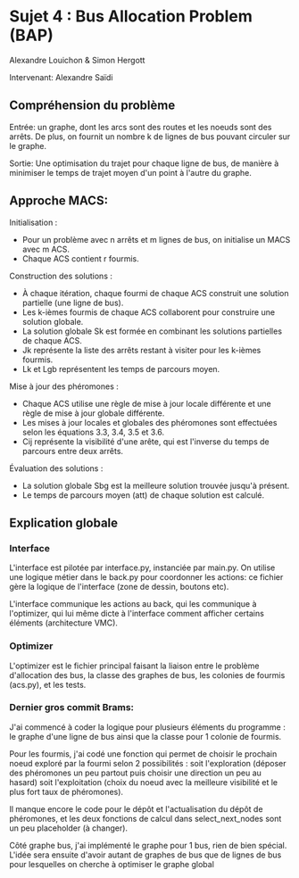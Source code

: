# Sujet 4 : Bus Allocation Problem (BAP)

Alexandre Louichon & Simon Hergott

Intervenant: Alexandre Saïdi

## Compréhension du problème

Entrée: un graphe, dont les arcs sont des routes et les noeuds sont des arrêts. De plus, on fournit un nombre k de lignes de bus pouvant circuler sur le graphe.

Sortie: Une optimisation du trajet pour chaque ligne de bus, de manière à minimiser le temps de trajet moyen d'un point à l'autre du graphe.

## Approche MACS:

Initialisation :
- Pour un problème avec n arrêts et m lignes de bus, on initialise un MACS avec m ACS.
- Chaque ACS contient r fourmis.

Construction des solutions :
- À chaque itération, chaque fourmi de chaque ACS construit une solution partielle (une ligne de bus).
- Les k-ièmes fourmis de chaque ACS collaborent pour construire une solution globale.
- La solution globale Sk est formée en combinant les solutions partielles de chaque ACS.
- Jk représente la liste des arrêts restant à visiter pour les k-ièmes fourmis.
- Lk et Lgb représentent les temps de parcours moyen.

Mise à jour des phéromones :
- Chaque ACS utilise une règle de mise à jour locale différente et une règle de mise à jour globale différente.
- Les mises à jour locales et globales des phéromones sont effectuées selon les équations 3.3, 3.4, 3.5 et 3.6.
- Cij représente la visibilité d'une arête, qui est l'inverse du temps de parcours entre deux arrêts.

Évaluation des solutions :
- La solution globale Sbg est la meilleure solution trouvée jusqu'à présent.
- Le temps de parcours moyen (att) de chaque solution est calculé.

## Explication globale

### Interface
L'interface est pilotée par interface.py, instanciée par main.py. On utilise une logique métier dans le back.py pour coordonner les actions: ce fichier gère la logique de l'interface (zone de dessin, boutons etc).

L'interface communique les actions au back, qui les communique à l'optimizer, qui lui même dicte à l'interface comment afficher certains éléments (architecture VMC).

### Optimizer
L'optimizer est le fichier principal faisant la liaison entre le problème d'allocation des bus, la classe des graphes de bus, les colonies de fourmis (acs.py), et les tests.

### Dernier gros commit Brams:
J'ai commencé à coder la logique pour plusieurs éléments du programme : le graphe d'une ligne de bus ainsi que la classe pour 1 colonie de fourmis.

Pour les fourmis, j'ai codé une fonction qui permet de choisir le prochain noeud exploré par la fourmi selon 2 possibilités : soit l'exploration (déposer des phéromones un peu partout puis choisir une direction un peu au hasard) soit l'exploitation (choix du noeud avec la meilleure visibilité et le plus fort taux de phéromones).

Il manque encore le code pour le dépôt et l'actualisation du dépôt de phéromones, et les deux fonctions de calcul dans select_next_nodes sont un peu placeholder (à changer).

Côté graphe bus, j'ai implémenté le graphe pour 1 bus, rien de bien spécial. L'idée sera ensuite d'avoir autant de graphes de bus que de lignes de bus pour lesquelles on cherche à optimiser le graphe global